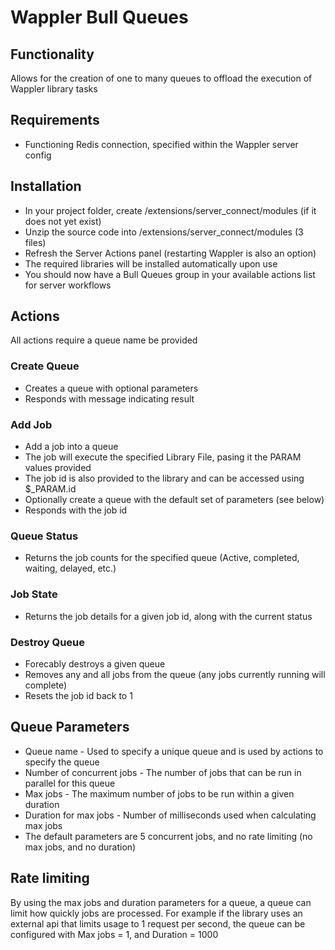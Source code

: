# Wappler Bull Queues

## Functionality
Allows for the creation of one to many queues to offload the execution of Wappler library tasks

## Requirements
* Functioning Redis connection, specified within the Wappler server config

## Installation
* In your project folder, create /extensions/server_connect/modules (if it does not yet exist)
* Unzip the source code into /extensions/server_connect/modules (3 files)
* Refresh the Server Actions panel (restarting Wappler is also an option)
* The required libraries will be installed automatically upon use
* You should now have a Bull Queues group in your available actions list for server workflows

## Actions
All actions require a queue name be provided

### Create Queue
* Creates a queue with optional parameters
* Responds with message indicating result

### Add Job
* Add a job into a queue
* The job will execute the specified Library File, pasing it the PARAM values provided
* The job id is also provided to the library and can be accessed using $_PARAM.id
* Optionally create a queue with the default set of parameters (see below)
* Responds with the job id

### Queue Status
* Returns the job counts for the specified queue (Active, completed, waiting, delayed, etc.)

### Job State
* Returns the job details for a given job id, along with the current status

### Destroy Queue
* Forecably destroys a given queue
* Removes any and all jobs from the queue (any jobs currently running will complete)
* Resets the job id back to 1

## Queue Parameters
* Queue name - Used to specify a unique queue and is used by actions to specify the queue
* Number of concurrent jobs - The number of jobs that can be run in parallel for this queue
* Max jobs - The maximum number of jobs to be run within a given duration
* Duration for max jobs - Number of milliseconds used when calculating max jobs
* The default parameters are 5 concurrent jobs, and no rate limiting (no max jobs, and no duration)

## Rate limiting
By using the max jobs and duration parameters for a queue, a queue can limit how quickly jobs are processed.  For example if the library uses an external api that limits usage to 1 request per second, the queue can be configured with Max jobs = 1, and Duration = 1000
